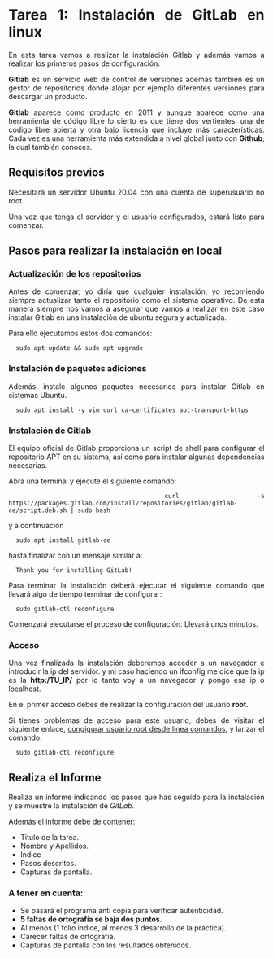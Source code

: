 <div align="justify">

# Tarea 1: Instalación de GitLab en linux

  En esta tarea vamos a realizar la instalación Gitlab y además vamos a realizar los primeros pasos de configuración.

  __Gitlab__ es un servicio web de control de versiones además también es un gestor de repositorios donde alojar por ejemplo diferentes versiones para descargar un producto.

  __Gitlab__ aparece como producto en 2011 y aunque aparece como una herramienta de código libre lo cierto es que tiene dos vertientes: una de código libre abierta y otra bajo licencia que incluye más características. Cada vez es una herramienta más extendida a nivel global junto con __Github__, la cual también conoces.

## Requisitos previos

Necesitará un servidor Ubuntu 20.04 con una cuenta de superusuario no root.

Una vez que tenga el servidor y el usuario configurados, estará listo para comenzar.

## Pasos para realizar la instalación en local

### Actualización de los repositorios

  Antes de comenzar, yo diría que cualquier instalación, yo recomiendo siempre actualizar tanto el repositorio como el sistema operativo. De esta manera siempre nos vamos a asegurar que vamos a realizar en este caso instalar Gitlab en una instalación de ubuntu segura y actualizada.

  Para ello ejecutamos estos dos comandos:

```console
  sudo apt update && sudo apt upgrade
```

### Instalación de paquetes adiciones

  Además, instale algunos paquetes necesarios para instalar Gitlab en sistemas Ubuntu.

```console
  sudo apt install -y vim curl ca-certificates apt-transport-https
```

### Instalación de Gitlab

  El equipo oficial de Gitlab proporciona un script de shell para configurar el repositorio APT en su sistema, así como para instalar algunas dependencias necesarias.

  Abra una terminal y ejecute el siguiente comando:

```console
  curl -s https://packages.gitlab.com/install/repositories/gitlab/gitlab-ce/script.deb.sh | sudo bash
```
  y a continuación

```console
  sudo apt install gitlab-ce
```

  hasta finalizar con un  mensaje similar a:
```console
  Thank you for installing GitLab!
```

  Para terminar la instalación deberá ejecutar el siguiente comando que llevará algo de tiempo terminar de configurar:

```console
  sudo gitlab-ctl reconfigure
```  

  Comenzará ejecutarse el proceso de configuración. Llevará unos minutos.

### Acceso

  Una vez finalizada la instalación deberemos acceder a un navegador e introducir la ip del servidor. y mi caso haciendo un ifconfig me dice que la ip es la __http:/TU_IP/__ por lo tanto voy a un navegador y pongo esa ip o localhost.

  En el primer acceso debes de realizar la configuración del usuario __root__.

  Si tienes problemas de acceso para este usuario, debes de visitar el siguiente enlace, [congigurar usuario root desde linea comandos](https://lab.las3.de/gitlab/help/security/reset_root_password.md), y lanzar el comando:

  ```console
    sudo gitlab-ctl reconfigure
  ```

## Realiza el Informe

  Realiza un informe indicando los pasos que has seguido para la instalación y se muestre la instalación de _GitLab_.

  Además el informe debe de contener:
   - Titulo de la tarea.
   - Nombre y Apellidos.
   - Indice
   - Pasos descritos.
   - Capturas de pantalla.

### A tener en cuenta:

  - Se pasará el programa antí copia para verificar autenticidad.
  - __5 faltas de ortografía se baja dos puntos__.
  - Al menos (1 folio indice, al menos 3 desarrollo de la práctica).
  - Carecer faltas de ortografía.
  - Capturas de pantalla con los resultados obtenidos.

</div>
